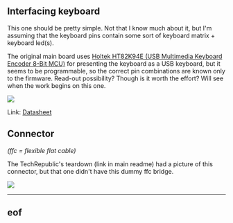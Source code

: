## Interfacing keyboard

This one should be pretty simple. Not that I know much about it, but I'm assuming that the keyboard pins contain some sort of keyboard matrix + keyboard led(s).

The original main board uses [Holtek HT82K94E (USB Multimedia Keyboard Encoder 8-Bit MCU)](holtek.com/english/docum/computer/82k94x.htm) for presenting the keyboard as a USB keyboard, but it seems to be programmable, so the correct pin combinations are known only to the firmware. Read-out possibility? Though is it worth the effort? Will see when the work begins on this one.

![](https://raw.githubusercontent.com/gima/motorola_lapdock/master/keyboard/holtek.jpg)

Link: [Datasheet](//github.com/gima/motorola_lapdock/tree/master/datasheets)

## Connector

*(ffc = flexible flat cable)*

The TechRepublic's teardown (link in main readme) had a picture of this connector, but that one didn't have this dummy ffc bridge.

![](https://raw.githubusercontent.com/gima/motorola_lapdock/master/keyboard/connector.jpg)

---

## eof
